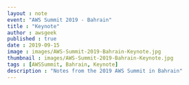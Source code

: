 ```yaml
---
layout : note
event: "AWS Summit 2019 - Bahrain"
title : "Keynote"
author : awsgeek
published : true
date : 2019-09-15
image : images/AWS-Summit-2019-Bahrain-Keynote.jpg
thumbnail : images/AWS-Summit-2019-Bahrain-Keynote.jpg
tags : [AWSSummit, Bahrain, Keynote]
description : "Notes from the 2019 AWS Summit in Bahrain"
---
```


